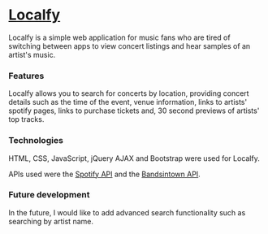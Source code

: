 # [Localfy](http://localfy.surge.sh)
Localfy is a simple web application for music fans who are tired of switching between apps to view concert listings and hear samples of an artist's music. 

### Features
Localfy allows you to search for concerts by location, providing concert details such as the time of the event, venue information, links to artists' spotify pages, links to purchase tickets and, 30 second previews of artists' top tracks.

### Technologies
HTML, CSS, JavaScript, jQuery AJAX and Bootstrap were used for Localfy.

APIs used were the [Spotify API](https://developer.spotify.com/web-api/) and the [Bandsintown API](http://www.bandsintown.com/api/overview).

### Future development
In the future, I would like to add advanced search functionality such as searching by artist name.
